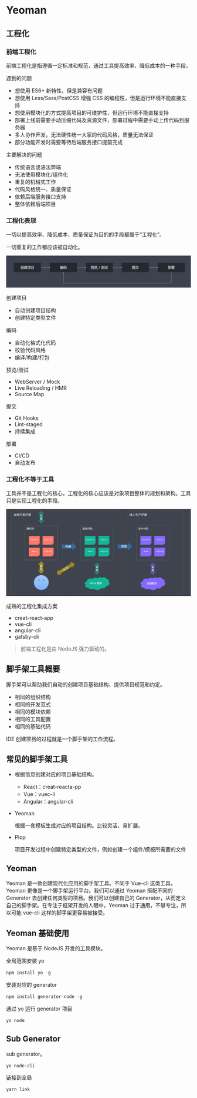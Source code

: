 # Yeoman

## 工程化

### 前端工程化

前端工程化是指遵循一定标准和规范，通过工具提高效率、降低成本的一种手段。



遇到的问题

* 想使用 ES6+ 新特性，但是兼容有问题
* 想使用 Less/Sass/PostCSS 增强 CSS 的编程性，但是运行环境不能直接支持
* 想使用模块化的方式提高项目的可维护性，但运行环境不能直接支持
* 部署上线前需要手动压缩代码及资源文件，部署过程中需要手动上传代码到服务器
* 多人协作开发，无法硬性统一大家的代码风格，质量无法保证
* 部分功能开发时需要等待后端服务接口提前完成

主要解决的问题

* 传统语言或语法弊端
* 无法使用模块化/组件化
* 重复的机械式工作
* 代码风格统一、质量保证
* 依赖后端服务接口支持
* 整体依赖后端项目

### 工程化表现

一切以提高效率、降低成本、质量保证为目的的手段都属于“工程化”。

一切重复的工作都应该被自动化。



<img src="./images/front.png" style="zoom: 60%" />



创建项目

* 自动创建项目结构
* 创建特定类型文件

编码

* 自动化格式化代码
* 校验代码风格
* 编译/构建/打包

预览/测试

* WebServer / Mock
* Live Reloading / HMR
* Source Map

提交

* Git Hooks
* Lint-staged
* 持续集成

部署

* CI/CD
* 自动发布

### 工程化不等于工具

工具并不是工程化的核心，工程化的核心应该是对象项目整体的规划和架构。工具只是实现工程化的手段。



<img src="./images/ci.png" style="zoom: 60%" />



成熟的工程化集成方案

* creat-react-app
* vue-cli
* angular-cli
* gatsby-cli



> 前端工程化是由 NodeJS 强力驱动的。

## 脚手架工具概要

脚手架可以帮助我们自动的创建项目基础结构、提供项目规范和约定。

* 相同的组织结构
* 相同的开发范式
* 相同的模块依赖
* 相同的工具配置
* 相同的基础代码

IDE 创建项目的过程就是一个脚手架的工作流程。

## 常见的脚手架工具

* 根据信息创建对应的项目基础结构。
  * React：creat-reacta-pp
  * Vue：vuec-li
  * Angular：angular-cli

* Yeoman

  根据一套模板生成对应的项目结构。比较灵活，易扩展。

* Plop

  项目开发过程中创建特定类型的文件，例如创建一个组件/模板所需要的文件

## Yeoman

Yeoman 是一款创建现代化应用的脚手架工具。不同于 Vue-cli 这类工具，Yeoman 更像是一个脚手架运行平台。我们可以通过 Yeoman 搭配不同的 Generator 去创建任何类型的项目。我们可以创建自己的 Generator，从而定义自己的脚手架。在专注于框架开发的人眼中，Yeoman 过于通用，不够专注，所以可能 vue-cli 这样的脚手架更容易被接受。

## Yeoman 基础使用

Yeoman 是基于 NodeJS 开发的工具模块。

全局范围安装 yo

```js
npm install yo -g
```

安装对应的 generator

```js
npm install generator-node -g
```

通过 yo 运行 generator 项目

```js
yo node
```

## Sub Generator

sub generator。

```js
yo node:cli
```

链接到全局

```js
yarn link
```

